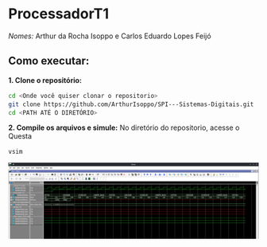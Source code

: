 # ProcessadorT1

*Nomes:* Arthur da Rocha Isoppo e Carlos Eduardo Lopes Feijó

## Como executar:

**1. Clone o repositório:**
```bash
cd <Onde você quiser clonar o repositorio>
git clone https://github.com/ArthurIsoppo/SPI---Sistemas-Digitais.git
cd <PATH ATÉ O DIRETÓRIO>
```

**2. Compile os arquivos e simule:**
No diretório do repositorio, acesse o Questa
```bash
vsim
```

![Print da Wave](./doc/wave2h49.png)